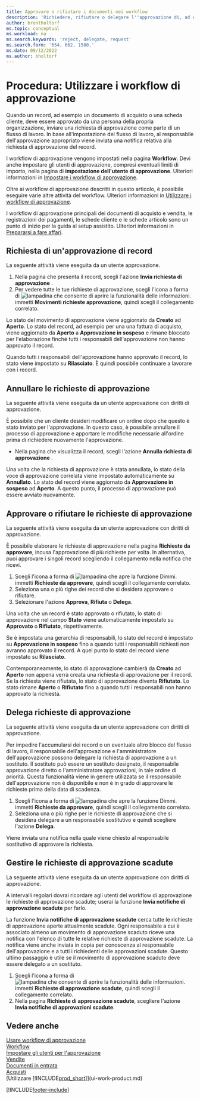 ```yaml
---
title: Approvare o rifiutare i documenti nei workflow
description: 'Richiedere, rifiutare o delegare l''approvazione di, ad esempio, a un documento di vendita o acquisto, come parte di un workflow.'
author: brentholtorf
ms.topic: conceptual
ms.workload: na
ms.search.keywords: 'reject, delegate, request'
ms.search.form: '654, 662, 1500,'
ms.date: 09/12/2022
ms.author: bholtorf
---
```

# Procedura: Utilizzare i workflow di approvazione

Quando un record, ad esempio un documento di acquisto o una scheda cliente, deve essere approvato da una persona della propria organizzazione, inviare una richiesta di approvazione come parte di un flusso di lavoro. In base all'impostazione del flusso di lavoro, al responsabile dell'approvazione appropriato viene inviata una notifica relativa alla richiesta di approvazione del record.

I workflow di approvazione vengono impostati nella pagina **Workflow**. Devi anche impostare gli utenti di approvazione, compresi eventuali limiti di importo, nella pagina di **impostazione dell'utente di approvazione**. Ulteriori informazioni in [Impostare i workflow di approvazione](across-set-up-workflows.md).  

Oltre ai workflow di approvazione descritti in questo articolo, è possibile eseguire varie altre attività del workflow. Ulteriori informazioni in [Utilizzare i workflow di approvazione](across-use-workflows.md).

I workflow di approvazione principali dei documenti di acquisto e vendita, le registrazioni dei pagamenti, le schede cliente e le schede articolo sono un punto di inizio per la guida al setup assistito. Ulteriori informazioni in [Prepararsi a fare affari](ui-get-ready-business.md).

## Richiesta di un'approvazione di record

La seguente attività viene eseguita da un utente approvazione.

1. Nella pagina che presenta il record, scegli l'azione **Invia richiesta di approvazione** .
2. Per vedere tutte le tue richieste di approvazione, scegli l'icona a forma di ![lampadina che consente di aprire la funzionalità delle informazioni.](media/ui-search/search_small.png "Dimmi cosa vuoi fare") immetti **Movimenti richieste approvazione**, quindi scegli il collegamento correlato.  

Lo stato del movimento di approvazione viene aggiornato da **Creato** ad **Aperto**. Lo stato del record, ad esempio per una una fattura di acquisto, viene aggiornato da **Aperto** a **Approvazione in sospeso** e rimane bloccato per l'elaborazione finché tutti i responsabili dell'approvazione non hanno approvato il record.

Quando tutti i responsabili dell'approvazione hanno approvato il record, lo stato viene impostato su **Rilasciato**. È quindi possibile continuare a lavorare con i record.

## Annullare le richieste di approvazione

La seguente attività viene eseguita da un utente approvazione con diritti di approvazione.

È possibile che un cliente desideri modificare un ordine dopo che questo è stato inviato per l'approvazione. In questo caso, è possibile annullare il processo di approvazione e apportare le modifiche necessarie all'ordine prima di richiedere nuovamente l'approvazione.

- Nella pagina che visualizza il record, scegli l'azione **Annulla richiesta di approvazione** .

Una volta che la richiesta di approvazione è stata annullata, lo stato della voce di approvazione correlata viene impostato automaticamente su **Annullato**. Lo stato del record viene aggiornato da **Approvazione in sospeso** ad **Aperto**. A questo punto, il processo di approvazione può essere avviato nuovamente.

## Approvare o rifiutare le richieste di approvazione

La seguente attività viene eseguita da un utente approvazione con diritti di approvazione.

È possibile elaborare le richieste di approvazione nella pagina **Richieste da approvare**, incusa l'approvazione di più richieste per volta. In alternativa, puoi approvare i singoli record scegliendo il collegamento nella notifica che ricevi.

1. Scegli l'icona a forma di ![lampadina che apre la funzione Dimmi.](media/ui-search/search_small.png "Dimmi cosa vuoi fare") immetti **Richieste da approvare**, quindi scegli il collegamento correlato.
2. Seleziona una o più righe dei record che si desidera approvare o rifiutare.
3. Selezionare l'azione **Approva**, **Rifiuta** o **Delega**.

Una volta che un record è stato approvato o rifiutato, lo stato di approvazione nel campo **Stato** viene automaticamente impostato su **Approvato** o **Rifiutato**, rispettivamente.

Se è impostata una gerarchia di responsabili, lo stato del record è impostato su **Approvazione in sospeso** fino a quando tutti i responsabili richiesti non avranno approvato il record. A quel punto lo stato del record viene impostato su **Rilasciato**.

Contemporaneamente, lo stato di approvazione cambierà da **Creato** ad **Aperto** non appena verrà creata una richiesta di approvazione per il record. Se la richiesta viene rifiutata, lo stato di approvazione diventa **Rifiutato**. Lo stato rimane **Aperto** o **Rifiutato** fino a quando tutti i responsabili non hanno approvato la richiesta.

## Delega richieste di approvazione

La seguente attività viene eseguita da un utente approvazione con diritti di approvazione.

Per impedire l'accumularsi dei record o un eventuale altro blocco del flusso di lavoro, il responsabile dell'approvazione e l'amministratore dell'approvazione possono delegare la richiesta di approvazione a un sostituto. Il sostituto può essere un sostituto designato, il responsabile approvazione diretto o l'amministratore approvazioni, in tale ordine di priorità. Questa funzionalità viene in genere utilizzata se il responsabile dell'approvazione non è disponibile e non è in grado di approvare le richieste prima della data di scadenza.

1. Scegli l'icona a forma di ![lampadina che apre la funzione Dimmi.](media/ui-search/search_small.png "Dimmi cosa vuoi fare") immetti **Richieste da approvare**, quindi scegli il collegamento correlato.
2. Seleziona una o più righe per le richieste di approvazione che si desidera delegare a un responsabile sostitutivo e quindi scegliere l'azione **Delega**.

Viene inviata una notifica nella quale viene chiesto al responsabile sostitutivo di approvare la richiesta.

## Gestire le richieste di approvazione scadute

La seguente attività viene eseguita da un utente approvazione con diritti di approvazione.

A intervalli regolari dovrai ricordare agli utenti del workflow di approvazione le richieste di approvazione scadute; userai la funzione **Invia notifiche di approvazione scadute** per farlo.

La funzione **Invia notifiche di approvazione scadute** cerca tutte le richieste di approvazione aperte attualmente scadute. Ogni responsabile a cui è associato almeno un movimento di approvazione scaduto riceve una notifica con l'elenco di tutte le relative richieste di approvazione scadute. La notifica viene anche inviata in copia per conoscenza al responsabile dell'approvazione e a tutti i richiedenti delle approvazioni scadute. Questo ultimo passaggio è utile se il movimento di approvazione scaduto deve essere delegato a un sostituto.

1. Scegli l'icona a forma di ![lampadina che consente di aprire la funzionalità delle informazioni.](media/ui-search/search_small.png "Informazioni sull'operazione che si desidera eseguire") immetti **Richieste di approvazione scadute**, quindi scegli il collegamento correlato.
2. Nella pagina **Richieste di approvazione scadute**, scegliere l'azione **Invia notifiche di approvazioni scadute**.

## Vedere anche

[Usare workflow di approvazione](across-use-workflows.md)  
[Workflow](across-workflow.md)  
[Impostare gli utenti per l'approvazione](across-how-to-set-up-approval-users.md)  
[Vendite](sales-manage-sales.md)  
[Documenti in entrata](across-income-documents.md)  
[Acquisti](purchasing-manage-purchasing.md)  
[Utilizzare [!INCLUDE[prod_short](includes/prod_short.md)]](ui-work-product.md)  

[!INCLUDE[footer-include](includes/footer-banner.md)]
